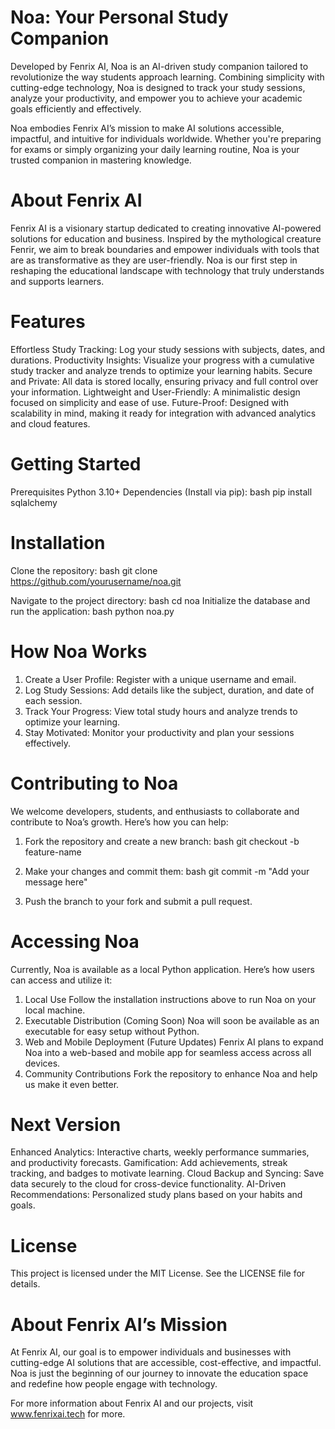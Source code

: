 # Noa: Your Personal Study Companion

Developed by Fenrix AI, Noa is an AI-driven study companion tailored to revolutionize the way students approach learning. Combining simplicity with cutting-edge technology, Noa is designed to track your study sessions, analyze your productivity, and empower you to achieve your academic goals efficiently and effectively.

Noa embodies Fenrix AI’s mission to make AI solutions accessible, impactful, and intuitive for individuals worldwide. Whether you're preparing for exams or simply organizing your daily learning routine, Noa is your trusted companion in mastering knowledge.

# About Fenrix AI
Fenrix AI is a visionary startup dedicated to creating innovative AI-powered solutions for education and business. Inspired by the mythological creature Fenrir, we aim to break boundaries and empower individuals with tools that are as transformative as they are user-friendly. Noa is our first step in reshaping the educational landscape with technology that truly understands and supports learners.
# Features
Effortless Study Tracking: Log your study sessions with subjects, dates, and durations.
Productivity Insights: Visualize your progress with a cumulative study tracker and analyze trends to optimize your learning habits.
Secure and Private: All data is stored locally, ensuring privacy and full control over your information.
Lightweight and User-Friendly: A minimalistic design focused on simplicity and ease of use.
Future-Proof: Designed with scalability in mind, making it ready for integration with advanced analytics and cloud features.

# Getting Started

Prerequisites
Python 3.10+
Dependencies (Install via pip):
bash pip install sqlalchemy

# Installation

Clone the repository:
bash git clone https://github.com/yourusername/noa.git

Navigate to the project directory:
bash cd noa
Initialize the database and run the application:
bash python noa.py

# How Noa Works
1. Create a User Profile: Register with a unique username and email.
2. Log Study Sessions: Add details like the subject, duration, and date of each session.
3. Track Your Progress: View total study hours and analyze trends to optimize your learning.
4. Stay Motivated: Monitor your productivity and plan your sessions effectively.

# Contributing to Noa
We welcome developers, students, and enthusiasts to collaborate and contribute to Noa’s growth. Here’s how you can help:

1. Fork the repository and create a new branch:
bash git checkout -b feature-name

2. Make your changes and commit them:
bash git commit -m "Add your message here"

3. Push the branch to your fork and submit a pull request.

# Accessing Noa
Currently, Noa is available as a local Python application. Here’s how users can access and utilize it:

1. Local Use
Follow the installation instructions above to run Noa on your local machine.
2. Executable Distribution (Coming Soon)
Noa will soon be available as an executable for easy setup without Python.
3. Web and Mobile Deployment (Future Updates)
Fenrix AI plans to expand Noa into a web-based and mobile app for seamless access across all devices.
4. Community Contributions
Fork the repository to enhance Noa and help us make it even better.

# Next Version
Enhanced Analytics: Interactive charts, weekly performance summaries, and productivity forecasts.
Gamification: Add achievements, streak tracking, and badges to motivate learning.
Cloud Backup and Syncing: Save data securely to the cloud for cross-device functionality.
AI-Driven Recommendations: Personalized study plans based on your habits and goals.

# License

This project is licensed under the MIT License. See the LICENSE file for details.

# About Fenrix AI’s Mission
At Fenrix AI, our goal is to empower individuals and businesses with cutting-edge AI solutions that are accessible, cost-effective, and impactful. Noa is just the beginning of our journey to innovate the education space and redefine how people engage with technology.

For more information about Fenrix AI and our projects, visit www.fenrixai.tech for more.

